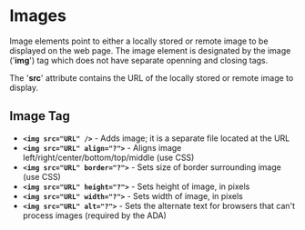 # Images

Image elements point to either a locally stored or remote image to be displayed on the web page. The image element is designated by the image ('**img**') tag which does not have separate openning and closing tags.

The '**src**' attribute contains the URL of the locally stored or remote image to display.

## Image Tag

- **`<img src="URL" />`** - Adds image; it is a separate file located at the URL
- **`<img src="URL" align="?">`** - Aligns image left/right/center/bottom/top/middle (use CSS)
- **`<img src="URL" border="?">`** - Sets size of border surrounding image (use CSS)
- **`<img src="URL" height="?">`** - Sets height of image, in pixels
- **`<img src="URL" width="?">`** - Sets width of image, in pixels
- **`<img src="URL" alt="?">`** - Sets the alternate text for browsers that can't process images (required by the ADA)
